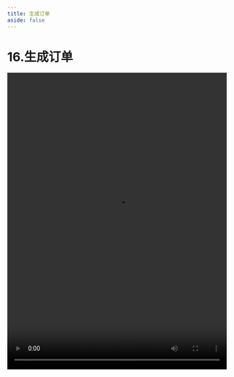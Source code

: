 ```yaml
---
title: 生成订单
aside: false
---
```


# 16.生成订单

<video autoplay src="http://qn.chinavanes.com/nodejs/module-13/16.生成订单.mp4" controls controlsList="nodownload" width="100%" height="680"/>

